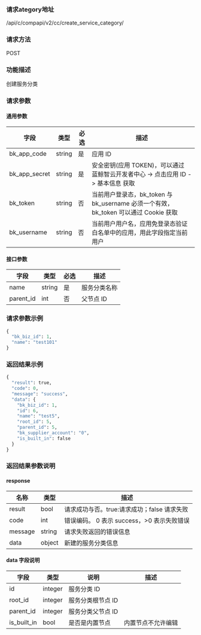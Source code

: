 
### 请求ategory地址

/api/c/compapi/v2/cc/create_service_category/



### 请求方法

POST


### 功能描述

创建服务分类

### 请求参数


#### 通用参数

| 字段 | 类型 | 必选 |  描述 |
|-----------|------------|--------|------------|
| bk_app_code  |  string    | 是 | 应用 ID     |
| bk_app_secret|  string    | 是 | 安全密钥(应用 TOKEN)，可以通过 蓝鲸智云开发者中心 -&gt; 点击应用 ID -&gt; 基本信息 获取 |
| bk_token     |  string    | 否 | 当前用户登录态，bk_token 与 bk_username 必须一个有效，bk_token 可以通过 Cookie 获取 |
| bk_username  |  string    | 否 | 当前用户用户名，应用免登录态验证白名单中的应用，用此字段指定当前用户 |

#### 接口参数

| 字段                 |  类型      | 必选	   |  描述                 |
|----------------------|------------|--------|-----------------------|
| name            | string  | 是   | 服务分类名称 |
| parent_id         | int  | 否   | 父节点 ID |


### 请求参数示例

```python
{
  "bk_biz_id": 1,
  "name": "test101"
}
```

### 返回结果示例

```python
{
  "result": true,
  "code": 0,
  "message": "success",
  "data": {
    "bk_biz_id": 1,
    "id": 6,
    "name": "test5",
    "root_id": 5,
    "parent_id": 5,
    "bk_supplier_account": "0",
    "is_built_in": false
  }
}
```

### 返回结果参数说明

#### response

| 名称  | 类型  | 描述 |
|---|---|---|
| result | bool | 请求成功与否。true:请求成功；false 请求失败 |
| code | int | 错误编码。 0 表示 success，>0 表示失败错误 |
| message | string | 请求失败返回的错误信息 |
| data | object | 新建的服务分类信息 |

#### data 字段说明

| 字段|类型|说明|描述|
|---|---|---|---|
|id|integer|服务分类 ID||
|root_id|integer|服务分类根节点 ID||
|parent_id|integer|服务分类父节点 ID||
|is_built_in|bool|是否是内置节点|内置节点不允许编辑|
